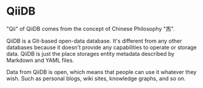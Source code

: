 # QiiDB

"Qii" of QiiDB comes from the concept of Chinese Philosophy "炁".

QiiDB is a Git-based open-data database. It's different from any other databases because it doesn't provide any capabilities to operate or storage data. QiiDB is just the place storages entity metadata described by Markdown and YAML files.

Data from QiiDB is open, which means that people can use it whatever they wish. Such as personal blogs, wiki sites, knowledge graphs, and so on.
